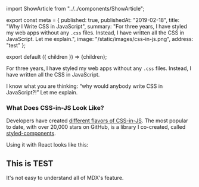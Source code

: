 import ShowArticle from "../../components/ShowArticle";

export const meta = {
  published: true,
  publishedAt: "2019-02-18",
  title: "Why I Write CSS in JavaScript",
  summary:
    "For three years, I have styled my web apps without any `.css` files. Instead, I have written all the CSS in JavaScript. Let me explain.",
  image: "/static/images/css-in-js.png",
  address: "test"
};

export default ({ children }) => <ShowArticle meta={meta}>{children}</ShowArticle>;

For three years, I have styled my web apps without any `.css` files. Instead, I have written all the CSS in JavaScript.

I know what you are thinking: “why would anybody write CSS in JavaScript?!” Let me explain.

### What Does CSS-in-JS Look Like?

Developers have created [different flavors of CSS-in-JS](https://github.com/michelebertoli/css-in-js). The most popular to date, with over 20,000 stars on GitHub, is a library I co-created, called [styled-components](https://styled-components.com).

Using it with React looks like this:

## This is TEST
  
It's not easy to understand all of MDX's feature.